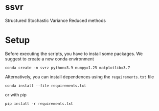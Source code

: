 # ssvr
Structured Stochastic Variance Reduced methods


# Setup
Before executing the scripts, you have to install some packages. We suggest to create a new conda environment
```
conda create -n svrz python=3.9 numpy=1.25 matplotlib=3.7
```
Alternatively, you can install dependences using the `requirements.txt` file
```
conda install --file requirements.txt
```
or with pip
```
pip install -r requirements.txt
```